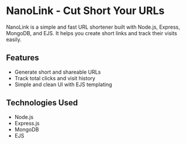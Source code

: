 # NanoLink - Cut Short Your URLs  

NanoLink is a simple and fast URL shortener built with Node.js, Express, MongoDB, and EJS. It helps you create short links and track their visits easily.  

## Features  
- Generate short and shareable URLs  
- Track total clicks and visit history  
- Simple and clean UI with EJS templating  

## Technologies Used  
- Node.js  
- Express.js  
- MongoDB  
- EJS  
